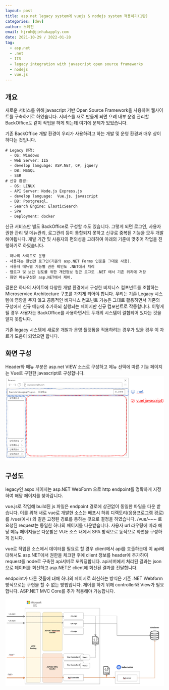 ```yaml
---
layout: post
title: asp.net legacy system에 vuejs & nodejs system 적용하기(1탄)
categories: [dev]
author: 노혜진
email: hjroh@jinhakapply.com
date: 2021-10-29 / 2022-01-28
tag:
  - asp.net
  - .net
  - IIS
  - legacy integration with javascript open source frameworks
  - nodejs
  - vue.js
---
```


## 개요

새로운 서비스를 위해 javascript 기반 Open Source Framework을 사용하여 웹사이트를 구축하기로 하였습니다.
서비스를 새로 만들게 되면 으례 내부 운영 관리할 BackOffice도 같이 작업을 하게 되는데 여기에 문제가 있었습니다.

기존 BackOffice 개발 환경이 우리가 사용하려고 하는 개발 및 운영 환경과 매우 상이하다는 것입니다.

```
# Legacy 환경:
  - OS: Windows
  - Web Server: IIS
  - develop language: ASP.NET, C#, jquery
  - DB: MSSQL
  - SSR
# 신규 환경:
  - OS: LINUX
  - API Server: Node.js Express.js
  - develop language:  Vue.js, javascript
  - DB: Postgresql,
  - Search Engine: ElasticSearch
  - SPA
  - Deployment: docker
```

신규 서비스만 별도 BackOffice로 구성할 수도 있습니다. 그렇게 되면 로그인, 사용자 권한 관리 및 메뉴관리, 로그관리 등이 통합되지 못하고 신규로 중복된 기능을 모두 개발해야됩니다.
개발 기간 및 사용자의 편의성을 고려하여 아래의 기준에 맞추어 작업을 진행하기로 하였습니다.

```
- 하나의 사이트로 운영
- 사용자는 한번만 로그인(기존의 asp.NET Forms 인증을 그대로 사용).
- 사용자 메뉴별 기능별 권한 확인도 .NET에서 처리
- 웹로그 및 보안 검토를 위한 개인정보 접근 로그도 .NET 에서 기존 위치에 저장
- 화면 메뉴구성은 asp.NET에서 제어.
```

결론은 하나의 사이트에 다양한 개발 환경에서 구성한 비지니스 컴포넌트를 조합하는 Microservice Architecture 구조를 가지게 되어야 합니다.
우리는 기존 Legacy 시스템에 영향을 주지 않고 공통적인 비지니스 컴포넌트 기능은 그대로 활용하면서 기존의 구성에서 신규 메뉴에 추가하되 실행되는 페이지만 신규 컴포넌트로 작동합니다.
이렇게 될 경우 사용자는 BackOffice를 사용하면서도 두개의 시스템이 결합되어 있다는 것을 알지 못합니다.

기존 legacy 시스템에 새로운 개발과 운영 플랫폼을 적용하려는 경우가 있을 경우 이 자료가 도움이 되었으면 합니다.

## 화면 구성

Header와 메뉴 부분은 asp.net VIEW 소스로 구성하고 메뉴 선택에 따른 기능 페이지는 Vue로 구현한 javascript로 구성합니다.
![deploy_screen.png](/assets/img/posts/dev/2021-10-29-deploy-legacy/deploy_screen.png)

## 구성도

legacy인 aspx 페이지는 asp.NET WebForm 으로 http endpoint를 명확하게 지정하여 해당 페이지를 찾아갑니다.

vue.js로 작업해 build된 js 파일은 endpoint 경로에 상관없이 동일한 파일을 다운 받습니다.
이를 위해 새로 vue로 개발한 소스는 배포시 하위 디렉토리(응용프로그램 경로)를 /vue(예시) 와 같은 고정된 경로를 통하는 것으로 결정을 하였습니다.
/vue/~~~ 로 요청된 request는 동일한 하나의 페이지를 다운받습니다.
사용자 url 라우팅에 따라 해당 메뉴 페이지들은 다운받은 VUE 소스 내에서 SPA 방식으로 동적으로 화면을 구성하게 됩니다.

vue로 작업된 소스에서 데이터를 필요로 할 경우 client에서 api를 호출하는데 이 api에 대해서도 asp.NET에서 권한을 체크한 후에 client 정보를 header에 추가하여 request를 node로 구축한 api서버로 포워딩합니다.
api서버에서 처리된 결과는 json으로 데이터를 회신하고 asp.NET은 client에 회신된 결과를 전달합니다.

endpoint가 다른 것들에 대해 하나의 페이지로 회신하는 방식은 기존 .NET Webform 방식으로는 구현을 할 수 없는 방법입니다.
제어를 하기 위해 controller와 View가 필요합니다. ASP.NET MVC Core를 추가 적용해야 가능합니다.

![deploy_architecture.png](/assets/img/posts/dev/2021-10-29-deploy-legacy/deploy_architecture.png)
